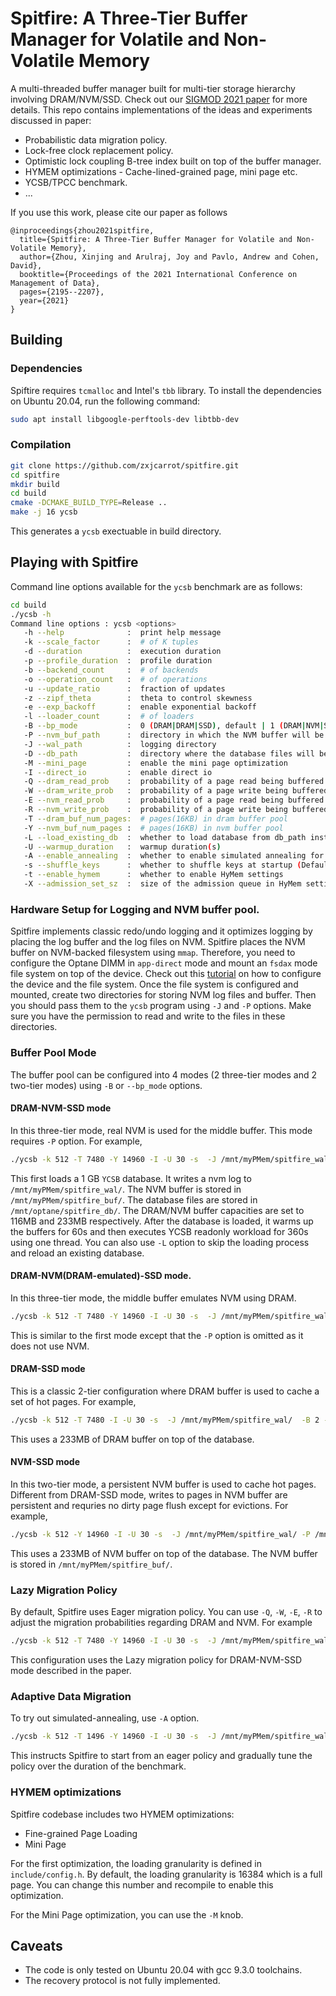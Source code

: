 # Spitfire: A Three-Tier Buffer Manager for Volatile and Non-Volatile Memory

A multi-threaded buffer manager built for multi-tier storage hierarchy involving DRAM/NVM/SSD. Check out our [SIGMOD 2021 paper](https://dl.acm.org/doi/10.1145/3448016.3452819) for more details.
This repo contains implementations of the ideas and experiments discussed in paper: 
- Probabilistic data migration policy.
- Lock-free clock replacement policy.
- Optimistic lock coupling B-tree index built on top of the buffer manager.
- HYMEM optimizations - Cache-lined-grained page, mini page etc.
- YCSB/TPCC benchmark.
- ...

If you use this work, please cite our paper as follows
```
@inproceedings{zhou2021spitfire,
  title={Spitfire: A Three-Tier Buffer Manager for Volatile and Non-Volatile Memory},
  author={Zhou, Xinjing and Arulraj, Joy and Pavlo, Andrew and Cohen, David},
  booktitle={Proceedings of the 2021 International Conference on Management of Data},
  pages={2195--2207},
  year={2021}
}
```

## Building

### Dependencies
Spiftire requires `tcmalloc` and Intel's `tbb` library. To install the dependencies on Ubuntu 20.04, run the following command: 
```bash
sudo apt install libgoogle-perftools-dev libtbb-dev
```
### Compilation
```bash
git clone https://github.com/zxjcarrot/spitfire.git
cd spitfire
mkdir build
cd build
cmake -DCMAKE_BUILD_TYPE=Release .. 
make -j 16 ycsb
```
This generates a `ycsb` exectuable in build directory.

## Playing with Spitfire

Command line options available for the `ycsb` benchmark are as follows:
```bash
cd build
./ycsb -h
Command line options : ycsb <options> 
   -h --help              :  print help message 
   -k --scale_factor      :  # of K tuples 
   -d --duration          :  execution duration 
   -p --profile_duration  :  profile duration 
   -b --backend_count     :  # of backends 
   -o --operation_count   :  # of operations 
   -u --update_ratio      :  fraction of updates 
   -z --zipf_theta        :  theta to control skewness 
   -e --exp_backoff       :  enable exponential backoff 
   -l --loader_count      :  # of loaders 
   -B --bp_mode           :  0 (DRAM|DRAM|SSD), default | 1 (DRAM|NVM|SSD) | 2 (DRAM|SSD) | 3 (NVM|SSD) 
   -P --nvm_buf_path      :  directory in which the NVM buffer will be stored
   -J --wal_path          :  logging directory
   -D --db_path           :  directory where the database files will be stored
   -M --mini_page         :  enable the mini page optimization
   -I --direct_io         :  enable direct io
   -Q --dram_read_prob    :  probability of a page read being buffered in DRAM
   -W --dram_write_prob   :  probability of a page write being buffered in DRAM
   -E --nvm_read_prob     :  probability of a page read being buffered in NVM
   -R --nvm_write_prob    :  probability of a page write being buffered in NVM
   -T --dram_buf_num_pages:  # pages(16KB) in dram buffer pool
   -Y --nvm_buf_num_pages :  # pages(16KB) in nvm buffer pool
   -L --load_existing_db  :  whether to load database from db_path instead of generating it from scratch
   -U --warmup_duration   :  warmup duration(s)
   -A --enable_annealing  :  whether to enable simulated annealing for adaptive data migration
   -s --shuffle_keys      :  whether to shuffle keys at startup (Default: fasle)
   -t --enable_hymem      :  whether to enable HyMem settings   
   -X --admission_set_sz  :  size of the admission queue in HyMem settings in percentage of # buffer pages in NVM
```
### Hardware Setup for Logging and NVM buffer pool.
Spitfire implements classic redo/undo logging and it optimizes logging by placing the log buffer and the log files on NVM. Spitfire places the NVM buffer on NVM-backed filesystem using `mmap`. Therefore, you need to configure the Optane DIMM in `app-direct` mode and mount an `fsdax` mode file system on top of the device. Check out this [tutorial](https://access.redhat.com/documentation/en-us/red_hat_enterprise_linux/7/html/storage_administration_guide/configuring-persistent-memory-for-file-system-direct-access-dax) on how to configure the device and the file system. Once the file system is configured and mounted, create two directories for storing NVM log files and buffer. Then you should pass them to the `ycsb` program using `-J` and `-P` options. Make sure you have the permission to read and write to the files in these directories.
### Buffer Pool Mode
The buffer pool can be configured into 4 modes (2 three-tier modes and 2 two-tier modes) using `-B` or `--bp_mode` options.
#### DRAM-NVM-SSD mode
In this three-tier mode, real NVM is used for the middle buffer. This mode requires `-P` option. For example,
```bash
./ycsb -k 512 -T 7480 -Y 14960 -I -U 30 -s  -J /mnt/myPMem/spitfire_wal/  -B 1 -D /mnt/optane/spitfire_db/ -P /mnt/myPMem/spitfire_buf/ -u 0 -d 360 -U 60 
```
This first loads a 1 GB `YCSB`  database. It writes a nvm log to `/mnt/myPMem/spitfire_wal/`. The NVM buffer is stored in `/mnt/myPMem/spitfire_buf/`. The database files are stored in `/mnt/optane/spitfire_db/`. The DRAM/NVM buffer capacities are set to 116MB and 233MB respectively. After the database is loaded, it warms up the buffers for 60s and then executes YCSB readonly workload for 360s using one thread. You can also use `-L` option to skip the loading process and reload an existing database.
#### DRAM-NVM(DRAM-emulated)-SSD mode. 
In this three-tier mode, the middle buffer emulates NVM using DRAM.
```bash
./ycsb -k 512 -T 7480 -Y 14960 -I -U 30 -s  -J /mnt/myPMem/spitfire_wal/  -B 0 -D /mnt/optane/spitfire_db/ -u 0 -d 360 -U 60 
```
This is similar to the first mode except that the `-P` option is omitted as it does not use NVM. 
#### DRAM-SSD mode
This is a classic 2-tier configuration where DRAM buffer is used to cache a set of hot pages. For example,
```bash
./ycsb -k 512 -T 7480 -I -U 30 -s  -J /mnt/myPMem/spitfire_wal/  -B 2 -D /mnt/optane/spitfire_db/ -u 0 -d 360 -U 60 
```
This uses a 233MB of DRAM buffer on top of the database. 
#### NVM-SSD mode
In this two-tier mode, a persistent NVM buffer is used to cache hot pages. Different from DRAM-SSD mode, writes to pages in NVM buffer are persistent and requries no dirty page flush except for evictions. For example,
```bash
./ycsb -k 512 -Y 14960 -I -U 30 -s  -J /mnt/myPMem/spitfire_wal/ -P /mnt/myPMem/spitfire_buf/ -B 3 -D /mnt/optane/spitfire_db/ -u 0 -d 360 -U 60 
```
This uses a 233MB of NVM buffer on top of the database. The NVM buffer is stored in `/mnt/myPMem/spitfire_buf/`.

### Lazy Migration Policy
By default, Spitfire uses Eager migration policy. You can use `-Q`, `-W`, `-E`, `-R` to adjust the migration probabilities regarding DRAM and NVM. For example
```bash
./ycsb -k 512 -T 7480 -Y 14960 -I -U 30 -s  -J /mnt/myPMem/spitfire_wal/  -B 1 -D /mnt/optane/spitfire_db/ -P /mnt/myPMem/spitfire_buf/ -u 0 -d 360 -U 60  -Q 0.1 -W 0.1 -E 0.2 -R 1
```
This configuration uses the Lazy migration policy for DRAM-NVM-SSD mode described in the paper. 

### Adaptive Data Migration
To try out simulated-annealing, use `-A` option.
```bash
./ycsb -k 512 -T 1496 -Y 14960 -I -U 30 -s  -J /mnt/myPMem/spitfire_wal/  -B 1 -P /mnt/myPMem/spitfire_nvm_buf -D /mnt/optane/spitfire_db/ -u 0  -d 360 -U 6  -R 1 -A -L
```
This instructs Spitfire to start from an eager policy and gradually tune the policy over the duration of the benchmark.
### HYMEM optimizations
Spitfire codebase includes two HYMEM optimizations:
* Fine-grained Page Loading
* Mini Page

For the first optimization, the loading granularity is defined in `include/config.h`. By default, the loading granularity is 16384 which is a full page. You can change this number and recompile to enable this optimization.

For the Mini Page optimization, you can use the `-M` knob.
## Caveats

- The code is only tested on Ubuntu 20.04 with gcc 9.3.0 toolchains.
- The recovery protocol is not fully implemented.
